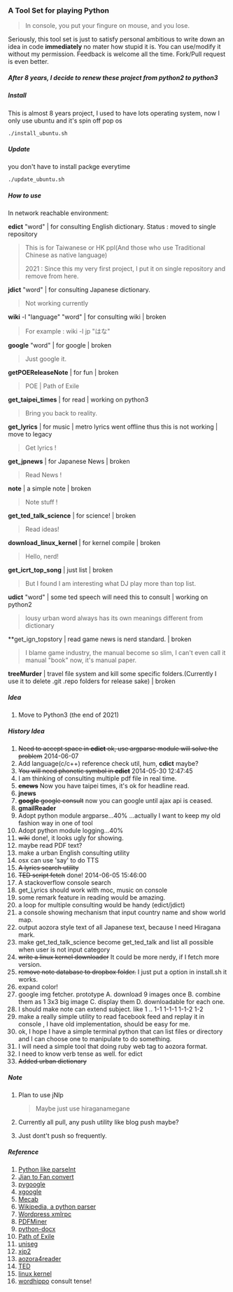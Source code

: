 ### A Tool Set for playing Python

> In console, you put your fingure on mouse, and you lose.

Seriously, this tool set is just to satisfy personal ambitious
to write down an idea in code **immediately** no mater how stupid it is.
You can use/modify it without my permission.
Feedback is welcome all the time.
Fork/Pull request is even better.

##### After 8 years, I decide to renew these project from python2 to python3

##### Install

This is almost 8 years project, I used to have lots operating system, now I only use ubuntu and it's spin off pop os

```bash
./install_ubuntu.sh
```

##### Update

you don't have to install packge everytime

```bash
./update_ubuntu.sh
```

##### How to use

In network reachable environment:

**edict** "word" | for consulting English dictionary.  Status : moved to single repository

> This is for Taiwanese or HK ppl\(And those who use Traditional Chinese as native language\)
> 
> 2021 : Since this my very first project, I put it on single repository and remove from here.

**jdict** "word" | for consulting Japanese dictionary.

> Not working currently

**wiki** -l "language" "word" | for consulting wiki | broken

> For example : wiki -l jp "はな"

**google** "word" | for google | broken

> Just google it.

**getPOEReleaseNote** | for fun | broken

> POE | Path of Exile

**get_taipei_times** | for read | working on python3

> Bring you back to reality.

**get_lyrics** | for music | metro lyrics went offline thus this is not working | move to legacy

> Get lyrics !

**get_jpnews** | for Japanese News | broken

> Read News !

**note** | a simple note | broken

> Note stuff !

**get_ted_talk_science** | for science! | broken

> Read ideas!

**download_linux_kernel** | for kernel compile | broken

> Hello, nerd!

**get_icrt_top_song** | just list | broken

> But I found I am interesting what DJ play more than top list.

**udict** "word" | some ted speech will need this to consult | working on python2

> lousy urban word always has its own meanings different from dictionary

**get_ign_topstory | read game news is nerd standard. | broken

> I blame game industry, the manual become so slim, I can't even call it manual "book" now, it's manual paper.

**treeMurder** | travel file system and kill some specific folders.(Currently I use it to delete .git .repo folders for release sake) | broken

##### Idea

1. Move to Python3 (the end of 2021)

##### History Idea

1. ~~Need to accept space in **edict** ok, use argparse module will solve the problem~~ 2014-06-07
2. Add language(c/c++) reference check util, hum, **cdict** maybe?
3. ~~You will need phonetic symbol in **edict**~~ 2014-05-30 12:47:45
4. I am thinking of consulting multiple pdf file in real time.
5. ~~**enews**~~ Now you have taipei times, it's ok for headline read.
6. **jnews**
7. ~~**google** google consult~~ now you can google until ajax api is ceased.
8. **gmailReader**
9. Adopt python module argparse...40% ...actually I want to keep my old fashion way in one of tool
10. Adopt python module logging...40%
11. ~~wiki~~ done!, it looks ugly for showing.
12. maybe read PDF text?
13. make a urban English consulting utility
14. osx can use 'say' to do TTS
15. ~~A lyrics search utility~~
16. ~~TED script fetch~~ done! 2014-06-05 15:46:00
17. A stackoverflow console search
18. get\_Lyrics should work with moc, music on console
19. some remark feature in reading would be amazing.
20. a loop for multiple consulting would be handy (edict/jdict)
21. a console showing mechanism that input country name and show world map.
22. output aozora style text of all Japanese text, because I need Hiragana mark.
23. make get\_ted\_talk\_science become get\_ted\_talk and list all possible when user is not input category
24. ~~write a linux kernel downloader~~ It could be more nerdy, if I fetch more version.
25. ~~remove note database to dropbox folder.~~ I just put a option in install.sh it works.
26. expand color!
27. google img fetcher. 
    prototype A. download 9 images once B. combine them as 1 3x3 big image C. display them D. downloadable for each one.
28. I should make note can extend subject. like 1 .. 1-1 1-1-1 1-1-2 1-2
29. make a really simple utility to read facebook feed and replay it in console , I have old implementation, should be easy for me.
30. ok, I hope I have a simple terminal python that can list files or directory and I can choose one to manipulate to do something.
31. I will need a simple tool that doing ruby web tag to aozora format.
32. I need to know verb tense as well. for edict
33. ~~Added urban dictionary~~

##### Note

1. Plan to use jNlp
   
   > Maybe just use hiraganamegane
2. Currently all pull, any push utility like blog push maybe?
3. Just dont't push so frequently. 

##### Reference

1. [Python like parseInt](http://d.hatena.ne.jp/cupnes/20110201/1296574516)
2. [Jian to Fan convert](https://code.google.com/p/python-jianfan/)
3. [pygoogle](https://code.google.com/p/pygoogle/)
4. [xgoogle](http://www.catonmat.net/blog/python-library-for-google-search/)
5. [Mecab](http://mecab.googlecode.com/svn/trunk/mecab/doc/index.html)
6. [Wikipedia, a python parser](https://github.com/goldsmith/Wikipedia)
7. [Wordpress xmlrpc](https//github.com/maxcutler/python-wordpress-xmlrpc)
8. [PDFMiner](http://www.unixuser.org/~euske/python/pdfminer/index.html)
9. [python-docx](https://github.com/mikemaccana/python-docx)
10. [Path of Exile](https://www.pathofexile.com)
11. [uniseg](http://www.emptypage.jp/gadgets/uniseg.ja.html)
12. [xjp2](http://misyakudouji.blog55.fc2.com/blog-entry-455.html)
13. [aozora4reader](https://github.com/takahashim/aozora4reader/)
14. [TED](www.ted.com)
15. [linux kernel](https://www.kernel.org)
16. [wordhippo](http://www.wordhippo.com) consult tense!
